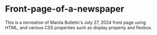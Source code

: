 # Front-page-of-a-newspaper
This is a recreation of Manila Bulletin's July 27, 2024 front page using HTML, and various CSS properties such as display property and flexbox. 
